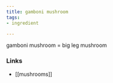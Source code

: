 ```yaml
---
title: gamboni mushroom
tags:
- ingredient

---
```

gamboni mushroom = big leg mushroom

### Links

* [[mushrooms]]
